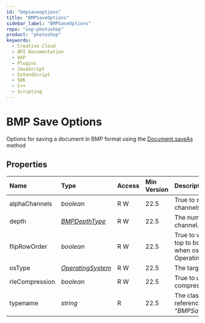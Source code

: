 ```yaml
---
id: "bmpsaveoptions"
title: "BMPSaveOptions"
sidebar_label: "BMPSaveOptions"
repo: "uxp-photoshop"
product: "photoshop"
keywords:
  - Creative Cloud
  - API Documentation
  - UXP
  - Plugins
  - JavaScript
  - ExtendScript
  - SDK
  - C++
  - Scripting
---
```


# BMP Save Options

Options for saving a document in BMP format using the [Document.saveAs](/ps_reference/classes/document/#saveas) method

## Properties

| Name | Type | Access | Min Version | Description |
| :------ | :------ | :------ | :------ | :------ |
| alphaChannels | *boolean* | R W | 22.5 | True to save the alpha channels. |
| depth | [*BMPDepthType*](/ps_reference/modules/constants/#bmpdepthtype) | R W | 22.5 | The number of bits per channel. |
| flipRowOrder | *boolean* | R W | 22.5 | True to write the image from top to bottom, available only when osType is OperatingSystem.WINDOWS |
| osType | [*OperatingSystem*](/ps_reference/modules/constants/#operatingsystem) | R W | 22.5 | The target OS. |
| rleCompression | *boolean* | R W | 22.5 | True to use RLE compression |
| typename | *string* | R | 22.5 | The class name of the referenced object: *&quot;BMPSaveOptions&quot;*. |
